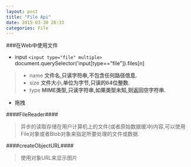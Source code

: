 ```yaml
---
layout: post
title: "File Api"
date: 2015-03-30 20:33
categories: File
---
```


###在Web中使用文件
- input
`<input type="file" multiple>`
document.querySelector('input[type=="file"]).files[n]
>- name **文件名,只读字符串,不包含任何路径信息.**
>- size **文件大小,单位为字节,只读的64位整数.**
>- type **MIME类型,只读字符串,如果类型未知,则返回空字符串.**
- 拖拽


####FileReader####
>异步的读取存储在用户计算机上的文件(或者原始数据缓冲)内容,可以使用File对象或者Blob对象来指定所要处理的文件或数据.

####createObjectURL####
>使用对象URL来显示图片